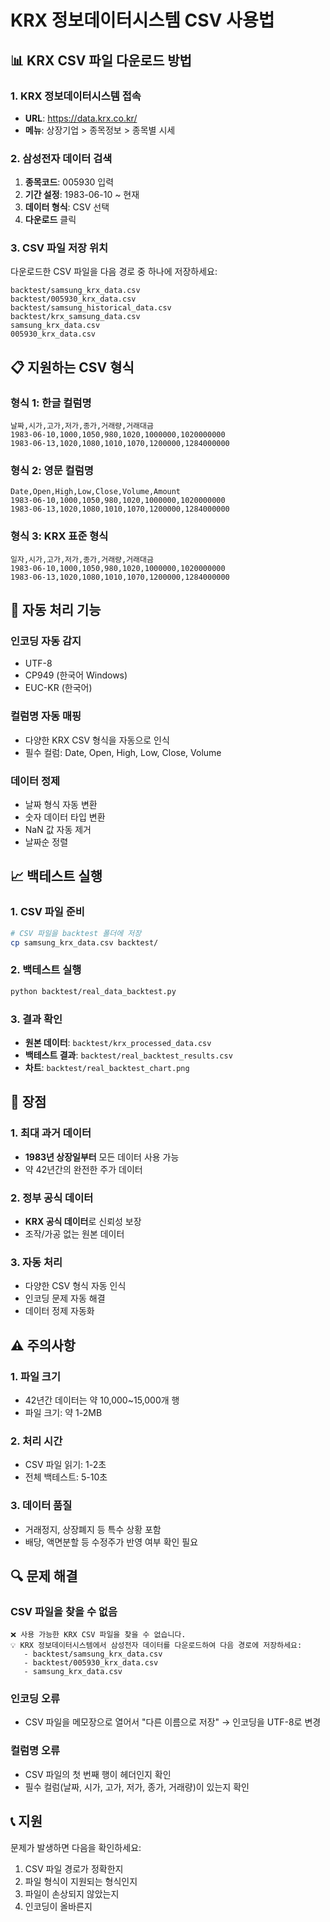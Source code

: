 # KRX 정보데이터시스템 CSV 사용법

## 📊 KRX CSV 파일 다운로드 방법

### 1. KRX 정보데이터시스템 접속
- **URL**: https://data.krx.co.kr/
- **메뉴**: 상장기업 > 종목정보 > 종목별 시세

### 2. 삼성전자 데이터 검색
1. **종목코드**: 005930 입력
2. **기간 설정**: 1983-06-10 ~ 현재
3. **데이터 형식**: CSV 선택
4. **다운로드** 클릭

### 3. CSV 파일 저장 위치
다운로드한 CSV 파일을 다음 경로 중 하나에 저장하세요:

```
backtest/samsung_krx_data.csv
backtest/005930_krx_data.csv
backtest/samsung_historical_data.csv
backtest/krx_samsung_data.csv
samsung_krx_data.csv
005930_krx_data.csv
```

## 📋 지원하는 CSV 형식

### 형식 1: 한글 컬럼명
```csv
날짜,시가,고가,저가,종가,거래량,거래대금
1983-06-10,1000,1050,980,1020,1000000,1020000000
1983-06-13,1020,1080,1010,1070,1200000,1284000000
```

### 형식 2: 영문 컬럼명
```csv
Date,Open,High,Low,Close,Volume,Amount
1983-06-10,1000,1050,980,1020,1000000,1020000000
1983-06-13,1020,1080,1010,1070,1200000,1284000000
```

### 형식 3: KRX 표준 형식
```csv
일자,시가,고가,저가,종가,거래량,거래대금
1983-06-10,1000,1050,980,1020,1000000,1020000000
1983-06-13,1020,1080,1010,1070,1200000,1284000000
```

## 🔧 자동 처리 기능

### 인코딩 자동 감지
- UTF-8
- CP949 (한국어 Windows)
- EUC-KR (한국어)

### 컬럼명 자동 매핑
- 다양한 KRX CSV 형식을 자동으로 인식
- 필수 컬럼: Date, Open, High, Low, Close, Volume

### 데이터 정제
- 날짜 형식 자동 변환
- 숫자 데이터 타입 변환
- NaN 값 자동 제거
- 날짜순 정렬

## 📈 백테스트 실행

### 1. CSV 파일 준비
```bash
# CSV 파일을 backtest 폴더에 저장
cp samsung_krx_data.csv backtest/
```

### 2. 백테스트 실행
```bash
python backtest/real_data_backtest.py
```

### 3. 결과 확인
- **원본 데이터**: `backtest/krx_processed_data.csv`
- **백테스트 결과**: `backtest/real_backtest_results.csv`
- **차트**: `backtest/real_backtest_chart.png`

## 🎯 장점

### 1. 최대 과거 데이터
- **1983년 상장일부터** 모든 데이터 사용 가능
- 약 42년간의 완전한 주가 데이터

### 2. 정부 공식 데이터
- **KRX 공식 데이터**로 신뢰성 보장
- 조작/가공 없는 원본 데이터

### 3. 자동 처리
- 다양한 CSV 형식 자동 인식
- 인코딩 문제 자동 해결
- 데이터 정제 자동화

## ⚠️ 주의사항

### 1. 파일 크기
- 42년간 데이터는 약 10,000~15,000개 행
- 파일 크기: 약 1-2MB

### 2. 처리 시간
- CSV 파일 읽기: 1-2초
- 전체 백테스트: 5-10초

### 3. 데이터 품질
- 거래정지, 상장폐지 등 특수 상황 포함
- 배당, 액면분할 등 수정주가 반영 여부 확인 필요

## 🔍 문제 해결

### CSV 파일을 찾을 수 없음
```
❌ 사용 가능한 KRX CSV 파일을 찾을 수 없습니다.
💡 KRX 정보데이터시스템에서 삼성전자 데이터를 다운로드하여 다음 경로에 저장하세요:
   - backtest/samsung_krx_data.csv
   - backtest/005930_krx_data.csv
   - samsung_krx_data.csv
```

### 인코딩 오류
- CSV 파일을 메모장으로 열어서 "다른 이름으로 저장" → 인코딩을 UTF-8로 변경

### 컬럼명 오류
- CSV 파일의 첫 번째 행이 헤더인지 확인
- 필수 컬럼(날짜, 시가, 고가, 저가, 종가, 거래량)이 있는지 확인

## 📞 지원

문제가 발생하면 다음을 확인하세요:
1. CSV 파일 경로가 정확한지
2. 파일 형식이 지원되는 형식인지
3. 파일이 손상되지 않았는지
4. 인코딩이 올바른지 